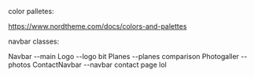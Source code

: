 color palletes:

https://www.nordtheme.com/docs/colors-and-palettes


navbar classes:

Navbar --main
Logo --logo bit
Planes --planes comparison
Photogaller --photos
ContactNavbar --navbar contact page lol
